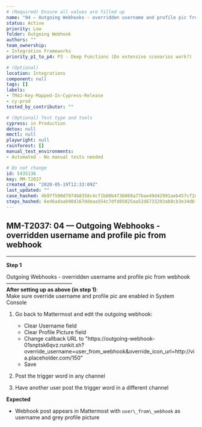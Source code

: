 ```yaml
---
# (Required) Ensure all values are filled up
name: "04 — Outgoing Webhooks - overridden username and profile pic from webhook"
status: Active
priority: Low
folder: Outgoing Webhook
authors: ""
team_ownership:
- Integration Frameworks
priority_p1_to_p4: P3 - Deep Functions (Do extensive scenarios work?)

# (Optional)
location: Integrations
component: null
tags: []
labels:
- TM4J-Key-Mapped-In-Cypress-Release
- cy-prod
tested_by_contributor: ""

# (Optional) Test type and tools
cypress: in Production
detox: null
mmctl: null
playwright: null
rainforest: []
manual_test_environments:
- Automated - No manual tests needed

# Do not change
id: 5435136
key: MM-T2037
created_on: "2020-05-19T12:33:09Z"
last_updated: ""
case_hashed: 4b97f590d7974b8358c4cf1b60b4f36069a77bae49d42991aeb457cf2d624a3d3f562a6def365468604018aef14b83df
steps_hashed: 6ed6adaab90d167ddeaa554c7dfd05025aa52d6733293ab8cb3e34d6ffd6272d1aa46d614192b9756fe1c5f61344b9e0
---
```


<!-- (Auto-generated) Based on frontmatter's "key" and "name" -->

## MM-T2037: 04 — Outgoing Webhooks - overridden username and profile pic from webhook

---

**Step 1**

Outgoing Webhooks - overridden username and profile pic from webhook\
–––––––––––––––––––––––––\
**After setting up as above (in step 1)**:\
Make sure override username and profile pic are enabled in System Console

1. Go back to Mattermost and edit the outgoing webhook:

   - Clear Username field
   - Clear Profile Picture field
   - Change callback URL to "https\://outgoing-webhook-01snptsk6qvz.runkit.sh?override\_username=user\_from\_webhook\&override\_icon\_url=http\://via.placeholder.com/150"
   - Save

2. Post the trigger word in any channel

3. Have another user post the trigger word in a different channel

**Expected**

- Webhook post appears in Mattermost with `user\_from\_webhook` as username and grey profile picture

